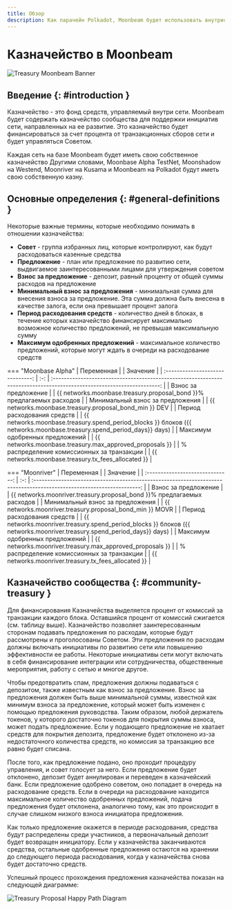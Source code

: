```yaml
---
title: Обзор
description: Как парачейн Polkadot, Moonbeam будет использовать внутрисетевое казначейство, контролируемое членами совета, что позволит заинтересованным сторонам вносить предложения по развитию сети.
---
```


# Казначейство в Moonbeam

![Treasury Moonbeam Banner](/images/treasury/treasury-overview-banner.png)

## Введение {: #introduction } 

Казначейство - это фонд средств, управляемый внутри сети. Moonbeam будет содержать казначейство сообщества для поддержки инициатив сети, направленных на ее развитие. Это казначейство будет финансироваться за счет процента от транзакционных сборов сети и будет управляться Советом.

Каждая сеть на базе Moonbeam будет иметь свою собственное казначейство Другими словами, Moonbase Alpha TestNet, Moonshadow на Westend, Moonriver на Kusama и Moonbeam на Polkadot будут иметь свою собственную казну.

## Основные определения {: #general-definitions } 

Некоторые важные термины, которые необходимо понимать в отношении казначейства:

- **Совет** - группа избранных лиц, которые контролируют, как будут расходоваться казенные средства
- **Предложение** - план или предложение по развитию сети, выдвигаемое заинтересованными лицами для утверждения советом
- **Взнос за предложение** - депозит, равный проценту от общей суммы расходов на предложение
- **Минимальный взнос за предложения** - минимальная сумма для внесения взноса за предложение. Эта сумма должна быть внесена в качестве залога, если она превышает процент залога
- **Период расходования средств** - количество дней в блоках, в течение которых казначейство финансирует максимально возможное количество предложений, не превышая максимальную сумму
- **Максимум одобренных предложений** - максимальное количество предложений, которые могут ждать в очереди на расходование средств

=== "Moonbase Alpha"
    |             Переменная             |     |                                                             Значение                                                      |
    | :------------------------------: | :-: | :--------------------------------------------------------------------------------------------------------------------: |
    |           Взнос за предложение          |     |                            {{ networks.moonbase.treasury.proposal_bond }}% предлагаемых расходов                       |
    |       Минимальный взнос за предложения      |     |                                  {{ networks.moonbase.treasury.proposal_bond_min }} DEV                              |
    |           Период расходования средств           |     |  {{ networks.moonbase.treasury.spend_period_blocks }} блоков ({{ networks.moonbase.treasury.spend_period_days}} days)  |
    |     Максимум одобренных предложений   |     |                                  {{ networks.moonbase.treasury.max_approved_proposals }}                               |
    |     % распределение комиссионных за транзакции   |     |                                  {{ networks.moonbase.treasury.tx_fees_allocated }}                               |

=== "Moonriver"
    |             Переменная             |     |                                                             Значение                                                      |
    | :------------------------------: | :-: | :--------------------------------------------------------------------------------------------------------------------: |
    |           Взнос за предложение          |     |                            {{ networks.moonriver.treasury.proposal_bond }}% предлагаемых расходов                       |
    |       Минимальный взнос за предложения      |     |                                  {{ networks.moonriver.treasury.proposal_bond_min }} MOVR                              |
    |           Период расходования средств           |     |  {{ networks.moonriver.treasury.spend_period_blocks }} блоков ({{ networks.moonriver.treasury.spend_period_days}} days)  |
    |     Максимум одобренных предложений   |     |                                  {{ networks.moonriver.treasury.max_approved_proposals }}                               |
     |     % распределение комиссионных за транзакции   |     |                                  {{ networks.moonriver.treasury.tx_fees_allocated }}                               |

## Казначейство сообщества {: #community-treasury } 

Для финансирования Казначейства выделяется процент от комиссий за транзакции каждого блока. Оставшийся процент от комиссий сжигается (см. таблицу выше). Казначейство позволяет заинтересованным сторонам подавать предложения по расходам, которые будут рассмотрены и проголосованы Советом. Эти предложения по расходам должны включать инициативы по развитию сети или повышению эффективности ее работы. Некоторые инициативы сети могут включать в себя финансирование интеграции или сотрудничества, общественные мероприятия, работу с сетью и многое другое. 

Чтобы предотвратить спам, предложения должны подаваться с депозитом, также известным как взнос за предложение. Взнос за предложения должен быть выше минимальной суммы, известной как минимум взноса за предложение, который может быть изменен с помощью предложения руководства. Таким образом, любой держатель токенов, у которого достаточно токенов для покрытия суммы взноса, может подать предложение. Если у подающего предложение не хватает средств для покрытия депозита, предложение будет отклонено из-за недостаточного количества средств, но комиссия за транзакцию все равно будет списана. 

После того, как предложение подано, оно проходит процедуру управления, и совет голосует за него. Если предложение будет отклонено, депозит будет аннулирован и переведен в казначейский банк. Если предложение одобрено советом, оно попадает в очередь на расходование средств. Если в очереди на расходование находится максимальное количество одобренных предложений, подача предложения будет отклонена, аналогично тому, как это происходит в случае слишком низкого взноса инициатора предложения.

Как только предложение окажется в периоде расходования, средства будут распределены среди участников, а первоначальный депозит будет возвращен инициатору. Если у казначейства заканчиваются средства, остальные одобренные предложения остаются на хранении до следующего периода расходования, когда у казначейства снова будет достаточно средств.

Успешный процесс прохождения предложения казначейства показан на следующей диаграмме:

![Treasury Proposal Happy Path Diagram](/images/treasury/treasury-proposal-roadmap.png)
